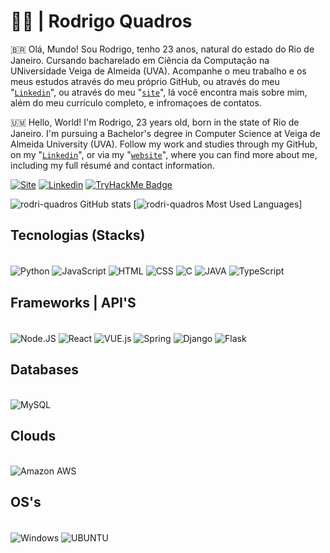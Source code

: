 # 👨‍💻 | Rodrigo Quadros



🇧🇷 Olá, Mundo! Sou Rodrigo, tenho 23 anos, natural do estado do Rio de Janeiro. Cursando bacharelado em Ciência da Computação na UNiversidade Veiga de Almeida (UVA). Acompanhe o meu trabalho e os meus estudos através do meu próprio GitHub, ou através do meu "[`Linkedin`](https://www.linkedin.com/in/rodriquadros/)", ou através do meu "[`site`](http://rodrigoquadros.com)", lá você encontra mais sobre mim, além do meu currículo completo, e infromaçoes de contatos.

🇺🇲 Hello, World! I'm Rodrigo, 23 years old, born in the state of Rio de Janeiro. I'm pursuing a Bachelor's degree in Computer Science at Veiga de Almeida University (UVA). Follow my work and studies through my GitHub, on my "[`Linkedin`](https://www.linkedin.com/in/rodriquadros/)", or via my "[`website`](http://rodrigoquadros.com)", where you can find more about me, including my full résumé and contact information.

[![Site](https://img.shields.io/badge/website-000000?style=for-the-badge&logo=About.me&logoColor=white)]()
[![Linkedin](https://img.shields.io/badge/LinkedIn-0077B5?style=for-the-badge&logo=linkedin&logoColor=white)](https://www.linkedin.com/in/rodriquadros/)
[![TryHackMe Badge](https://tryhackme-badges.s3.amazonaws.com/Leg0l4s.png)]()

![rodri-quadros GitHub stats](https://github-readme-stats.vercel.app/api?username=rodri-quadros&show_icons=true&theme=highcontrast)
[![rodri-quadros Most Used Languages](https://github-readme-stats.vercel.app/api/top-langs/?username=rodri-quadros&theme=highcontrast)]

## Tecnologias (Stacks)

<div style="display: inline_block"></br>
    <img align="center" alt="Python" src="https://img.shields.io/badge/Python-14354C?style=for-the-badge&logo=python&logoColor=white">
    <img align="center" alt="JavaScript" src="https://img.shields.io/badge/JavaScript-F7DF1E?style=for-the-badge&logo=javascript&logoColor=black">
    <img align="center" alt="HTML" src="https://img.shields.io/badge/HTML5-E34F26?style=for-the-badge&logo=html5&logoColor=white">
    <img align="center" alt="CSS" src="https://img.shields.io/badge/CSS3-1572B6?style=for-the-badge&logo=css3&logoColor=white">
    <img align="center" alt="C" src="https://img.shields.io/badge/C-00599C?style=for-the-badge&logo=c&logoColor=white">
    <img align="center" alt="JAVA" src="https://img.shields.io/badge/Java-ED8B00?style=for-the-badge&logo=openjdk&logoColor=white">
    <img align="center" alt="TypeScript" src="https://img.shields.io/badge/TypeScript-007ACC?style=for-the-badge&logo=typescript&logoColor=white">
</div>


## Frameworks | API'S

<div style="display: inline_block"></br>
    <img align="center" alt="Node.JS" src="https://img.shields.io/badge/Node.js-43853D?style=for-the-badge&logo=node.js&logoColor=white">
    <img align="center" alt="React" src="https://img.shields.io/badge/React-20232A?style=for-the-badge&logo=react&logoColor=61DAFB">
    <img align="center" alt="VUE.js" src="https://img.shields.io/badge/Vue.js-35495E?style=for-the-badge&logo=vue.js&logoColor=4FC08D">
    <img align="center" alt="Spring" src="https://img.shields.io/badge/Spring-6DB33F?style=for-the-badge&logo=spring&logoColor=white">
    <img align="center" alt="Django" src="https://img.shields.io/badge/Django-092E20?style=for-the-badge&logo=django&logoColor=white">
    <img align="center" alt="Flask" src="https://img.shields.io/badge/Flask-000000?style=for-the-badge&logo=flask&logoColor=white">
</div>

## Databases

<div style="display: inline_block"></br>
    <img align="center" alt="MySQL" src="https://img.shields.io/badge/MySQL-00000F?style=for-the-badge&logo=mysql&logoColor=white">
</div>

## Clouds

<div style="display: inline_block"></br>
    <img align="center" alt="Amazon AWS" src="https://img.shields.io/badge/Amazon_AWS-232F3E?style=for-the-badge&logo=amazon-aws&logoColor=white">
</div>

## OS's

<div style="display: inline_block"></br>
    <img align="center" alt="Windows" src="https://img.shields.io/badge/Windows-0078D6?style=for-the-badge&logo=windows&logoColor=white">
    <img align="center" alt="UBUNTU" src="https://img.shields.io/badge/Ubuntu-E95420?style=for-the-badge&logo=ubuntu&logoColor=white">
</div>






